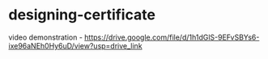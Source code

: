 # designing-certificate

video demonstration - https://drive.google.com/file/d/1h1dGlS-9EFvSBYs6-ixe96aNEh0Hy6uD/view?usp=drive_link
